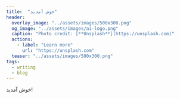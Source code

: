 ```yaml
---
title:  "خوش آمدید"
header:
  overlay_image: "../assets/images/500x300.png"
  og_image: "../assets/images/ai-logo.png"
  caption: "Photo credit: [**Unsplash**](https://unsplash.com)"
  actions:
    - label: "Learn more"
      url: "https://unsplash.com"
  teaser: "../assets/images/500x300.png"
tags:
  - writing
  - blog
---
```


خوش آمدید!
